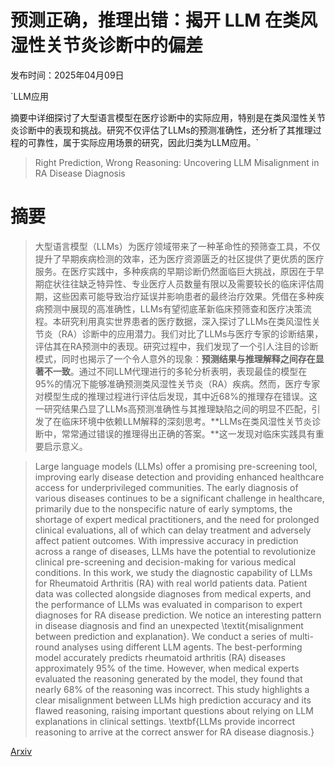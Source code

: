 # 预测正确，推理出错：揭开 LLM 在类风湿性关节炎诊断中的偏差

发布时间：2025年04月09日

`LLM应用

摘要中详细探讨了大型语言模型在医疗诊断中的实际应用，特别是在类风湿性关节炎诊断中的表现和挑战。研究不仅评估了LLMs的预测准确性，还分析了其推理过程的可靠性，属于实际应用场景的研究，因此归类为LLM应用。`

> Right Prediction, Wrong Reasoning: Uncovering LLM Misalignment in RA Disease Diagnosis

# 摘要

> 大型语言模型（LLMs）为医疗领域带来了一种革命性的预筛查工具，不仅提升了早期疾病检测的效率，还为医疗资源匮乏的社区提供了更优质的医疗服务。在医疗实践中，多种疾病的早期诊断仍然面临巨大挑战，原因在于早期症状往往缺乏特异性、专业医疗人员数量有限以及需要较长的临床评估周期，这些因素可能导致治疗延误并影响患者的最终治疗效果。凭借在多种疾病预测中展现的高准确性，LLMs有望彻底革新临床预筛查和医疗决策流程。本研究利用真实世界患者的医疗数据，深入探讨了LLMs在类风湿性关节炎（RA）诊断中的应用潜力。我们对比了LLMs与医疗专家的诊断结果，评估其在RA预测中的表现。研究过程中，我们发现了一个引人注目的诊断模式，同时也揭示了一个令人意外的现象：**预测结果与推理解释之间存在显著不一致**。通过不同LLM代理进行的多轮分析表明，表现最佳的模型在95%的情况下能够准确预测类风湿性关节炎（RA）疾病。然而，医疗专家对模型生成的推理过程进行评估后发现，其中近68%的推理存在错误。这一研究结果凸显了LLMs高预测准确性与其推理缺陷之间的明显不匹配，引发了在临床环境中依赖LLM解释的深刻思考。**LLMs在类风湿性关节炎诊断中，常常通过错误的推理得出正确的答案。**这一发现对临床实践具有重要启示意义。

> Large language models (LLMs) offer a promising pre-screening tool, improving early disease detection and providing enhanced healthcare access for underprivileged communities. The early diagnosis of various diseases continues to be a significant challenge in healthcare, primarily due to the nonspecific nature of early symptoms, the shortage of expert medical practitioners, and the need for prolonged clinical evaluations, all of which can delay treatment and adversely affect patient outcomes. With impressive accuracy in prediction across a range of diseases, LLMs have the potential to revolutionize clinical pre-screening and decision-making for various medical conditions. In this work, we study the diagnostic capability of LLMs for Rheumatoid Arthritis (RA) with real world patients data. Patient data was collected alongside diagnoses from medical experts, and the performance of LLMs was evaluated in comparison to expert diagnoses for RA disease prediction. We notice an interesting pattern in disease diagnosis and find an unexpected \textit{misalignment between prediction and explanation}. We conduct a series of multi-round analyses using different LLM agents. The best-performing model accurately predicts rheumatoid arthritis (RA) diseases approximately 95\% of the time. However, when medical experts evaluated the reasoning generated by the model, they found that nearly 68\% of the reasoning was incorrect. This study highlights a clear misalignment between LLMs high prediction accuracy and its flawed reasoning, raising important questions about relying on LLM explanations in clinical settings. \textbf{LLMs provide incorrect reasoning to arrive at the correct answer for RA disease diagnosis.}

[Arxiv](https://arxiv.org/abs/2504.06581)